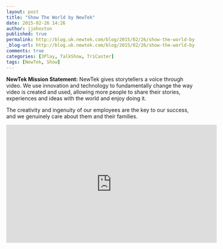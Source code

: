 ```yaml
---
layout: post
title: "Show The World by NewTek"
date: 2015-02-26 14:26
author: jjohnston
published: true
permalink: http://blog.uk.newtek.com/blog/2015/02/26/show-the-world-by-newtek-2/
_blog-url: http://blog.uk.newtek.com/blog/2015/02/26/show-the-world-by-newtek-2/
comments: true
categories: [3Play, TalkShow, TriCaster]
tags: [NewTek, Show]
---
```

**NewTek Mission Statement:** NewTek gives storytellers a voice through video. We use innovation and technology to fundamentally change the way video is created and used, allowing more people to share their stories, experiences and ideas with the world and enjoy doing it.

The creativity and ingenuity of our employees are the key to our success, and we genuinely care about them and their families.

<iframe src="https://www.youtube.com/embed/JP1itC-UKI0" width="560" height="315" frameborder="0" allowfullscreen="allowfullscreen"></iframe>
